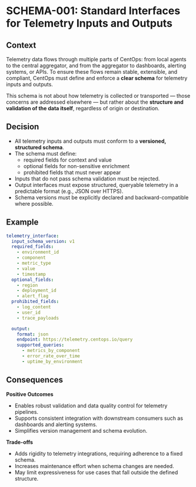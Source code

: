 # SCHEMA-001: Standard Interfaces for Telemetry Inputs and Outputs

## Context

Telemetry data flows through multiple parts of CentOps: from local agents to the central aggregator, and from the aggregator to dashboards, alerting systems, or APIs. To ensure these flows remain stable, extensible, and compliant, CentOps must define and enforce a **clear schema** for telemetry inputs and outputs.

This schema is not about how telemetry is collected or transported — those concerns are addressed elsewhere — but rather about the **structure and validation of the data itself**, regardless of origin or destination.

## Decision

- All telemetry inputs and outputs must conform to a **versioned, structured schema**.
- The schema must define:
  - required fields for context and value
  - optional fields for non-sensitive enrichment
  - prohibited fields that must never appear
- Inputs that do not pass schema validation must be rejected.
- Output interfaces must expose structured, queryable telemetry in a predictable format (e.g., JSON over HTTPS).
- Schema versions must be explicitly declared and backward-compatible where possible.

## Example

```yaml
telemetry_interface:
  input_schema_version: v1
  required_fields:
    - environment_id
    - component
    - metric_type
    - value
    - timestamp
  optional_fields:
    - region
    - deployment_id
    - alert_flag
  prohibited_fields:
    - log_content
    - user_id
    - trace_payloads

  output:
    format: json
    endpoint: https://telemetry.centops.io/query
    supported_queries:
      - metrics_by_component
      - error_rate_over_time
      - uptime_by_environment
```

## Consequences

**Positive Outcomes**
- Enables robust validation and data quality control for telemetry pipelines.
- Supports consistent integration with downstream consumers such as dashboards and alerting systems.
- Simplifies version management and schema evolution.

**Trade-offs**
- Adds rigidity to telemetry integrations, requiring adherence to a fixed schema.
- Increases maintenance effort when schema changes are needed.
- May limit expressiveness for use cases that fall outside the defined structure.

